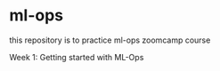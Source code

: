 # ml-ops
this repository is to practice ml-ops zoomcamp course


Week 1: Getting started with ML-Ops
